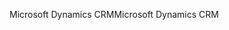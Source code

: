 <span data-ttu-id="7e6b4-101">Microsoft Dynamics CRM</span><span class="sxs-lookup"><span data-stu-id="7e6b4-101">Microsoft Dynamics CRM</span></span>
